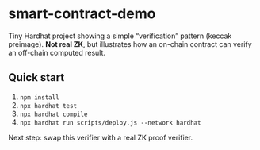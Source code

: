 # smart-contract-demo

Tiny Hardhat project showing a simple “verification” pattern (keccak preimage).
**Not real ZK**, but illustrates how an on-chain contract can verify an off-chain computed result.

## Quick start
1) `npm install`
2) `npx hardhat test`
3) `npx hardhat compile`
4) `npx hardhat run scripts/deploy.js --network hardhat`

Next step: swap this verifier with a real ZK proof verifier.
